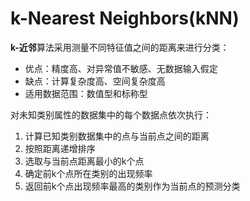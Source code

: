 # k-Nearest Neighbors(kNN)

**k-近邻**算法采用测量不同特征值之间的距离来进行分类：

- 优点：精度高、对异常值不敏感、无数据输入假定
- 缺点：计算复杂度高、空间复杂度高
- 适用数据范围：数值型和标称型



对未知类别属性的数据集中的每个数据点依次执行：

1. 计算已知类别数据集中的点与当前点之间的距离
2. 按照距离递增排序
3. 选取与当前点距离最小的k个点
4. 确定前k个点所在类别的出现频率
5. 返回前k个点出现频率最高的类别作为当前点的预测分类

